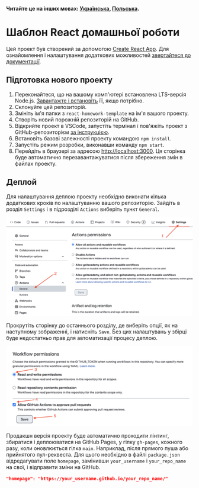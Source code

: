 **Читайте це на інших мовах: [Українська](README.md), [Польська](README.pl.md).**

# Шаблон React домашньої роботи

Цей проект був створений за допомогою
[Create React App](https://github.com/facebook/create-react-app). Для ознайомлення
і налаштування додаткових можливостей
[звертайтеся до документації](https://facebook.github.io/create-react-app/docs/getting-started).

## Підготовка нового проекту

1. Переконайтеся, що на вашому комп'ютері встановлена LTS-версія Node.js.
   [Завантажте і встановіть](https://nodejs.org/en/) її, якщо потрібно.
2. Склонуйте цей репозиторій.
3. Змініть ім'я папки з `react-homework-template` на ім'я вашого проекту.
4. Створіть новий порожній репозиторій на GitHub.
5. Відкрийте проект в VSCode, запустіть термінал і пов'яжіть проект з GitHub-репозиторієм
   [за інструкцією](https://docs.github.com/en/get-started/getting-started-with-git/managing-remote-repositories#changing-a-remote-repositorys-url).
6. Встановіть базові залежності проекту командою `npm install`.
7. Запустіть режим розробки, виконавши команду `npm start`.
8. Перейдіть в браузері за адресою [http://localhost:3000](http://localhost:3000).
   Ця сторінка буде автоматично перезавантажуватися після збереження змін в
   файлах проекту.

## Деплой

Для налаштування деплою проекту необхідно виконати кілька додаткових кроків
по налаштуванню вашого репозиторію. Зайдіть в розділ `Settings` і в підрозділі
`Actions` виберіть пункт `General`.

![GitHub actions settings](./assets/actions-config-step-1.png)

Прокрутіть сторінку до останнього розділу, де виберіть опції, як на наступному
зображенні, і натисніть `Save`. Без цих налаштувань у збірці буде недостатньо прав
для автоматизації процесу деплою.

![GitHub actions settings](./assets/actions-config-step-2.png)

Продакшн версія проекту буде автоматично проходити лінтинг, збиратися і
деплоюватися на GitHub Pages, у гілку `gh-pages`, кожного разу, коли оновлюється
гілка `main`. Наприклад, після прямого пуша або прийнятого пул-реквеста. Для цього
необхідно в файлі `package.json` відредагувати поле `homepage`, замінивши
`your_username` і `your_repo_name` на свої, і відправити зміни на GitHub.

```json
"homepage": "https://your_username.github.io/your_repo_name/"
